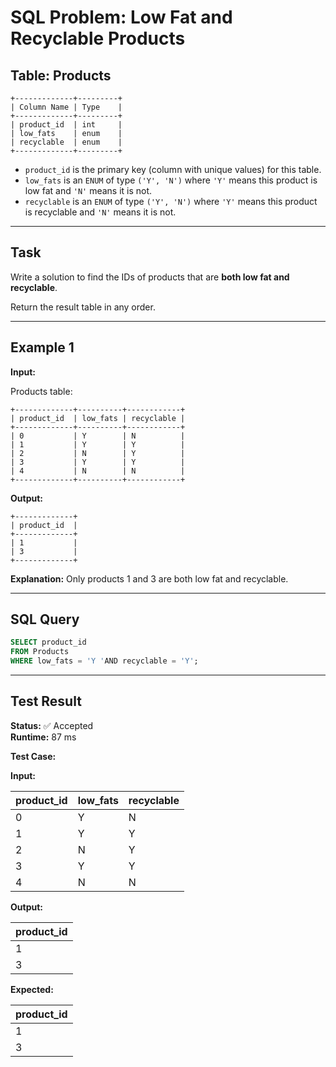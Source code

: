 # SQL Problem: Low Fat and Recyclable Products

## Table: Products

```
+-------------+---------+
| Column Name | Type    |
+-------------+---------+
| product_id  | int     |
| low_fats    | enum    |
| recyclable  | enum    |
+-------------+---------+
```

- `product_id` is the primary key (column with unique values) for this table.  
- `low_fats` is an `ENUM` of type `('Y', 'N')` where `'Y'` means this product is low fat and `'N'` means it is not.  
- `recyclable` is an `ENUM` of type `('Y', 'N')` where `'Y'` means this product is recyclable and `'N'` means it is not.  

---

## Task

Write a solution to find the IDs of products that are **both low fat and recyclable**.

Return the result table in any order.

---

## Example 1

**Input:**

Products table:

```
+-------------+----------+------------+
| product_id  | low_fats | recyclable |
+-------------+----------+------------+
| 0           | Y        | N          |
| 1           | Y        | Y          |
| 2           | N        | Y          |
| 3           | Y        | Y          |
| 4           | N        | N          |
+-------------+----------+------------+
```

**Output:**

```
+-------------+
| product_id  |
+-------------+
| 1           |
| 3           |
+-------------+
```

**Explanation:** Only products 1 and 3 are both low fat and recyclable.

---

## SQL Query

```sql
SELECT product_id
FROM Products
WHERE low_fats = 'Y 'AND recyclable = 'Y';
```

---

## Test Result

**Status:** ✅ Accepted  
**Runtime:** 87 ms  

**Test Case:**

**Input:**

| product_id | low_fats | recyclable |
|------------|----------|------------|
| 0          | Y        | N          |
| 1          | Y        | Y          |
| 2          | N        | Y          |
| 3          | Y        | Y          |
| 4          | N        | N          |

**Output:**

| product_id |
|------------|
| 1          |
| 3          |

**Expected:**

| product_id |
|------------|
| 1          |
| 3          |
